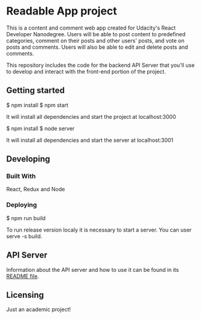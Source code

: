 # Readable App project

This is a content and comment web app created for Udacity's React Developer Nanodegree.
Users will be able to post content to predefined categories, comment on their posts and other users' posts, and vote on posts and comments.
Users will also be able to edit and delete posts and comments.

This repository includes the code for the backend API Server that you'll use to develop and interact with the front-end portion of the project.

## Getting started

$ npm install
$ npm start

It will install all dependencies and start the project at localhost:3000

$ npm install
$ node server

It will install all dependencies and start the server at localhost:3001

## Developing

### Built With

React, Redux and Node

### Deploying

$ npm run build

To run release version localy it is necessary to start a server. You can user serve -s build.

## API Server

Information about the API server and how to use it can be found in its [README file](api-server/README.md).

## Licensing

Just an academic project!